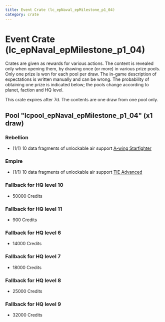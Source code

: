 ```yaml
---
title: Event Crate (lc_epNaval_epMilestone_p1_04)
category: crate
---
```


# Event Crate (lc_epNaval_epMilestone_p1_04)

Crates are given as rewards for various actions. The content is revealed only when opening them, by drawing once (or more) in various prize pools. Only one prize is won for each pool per draw. The in-game description of expectations is written manually and can be wrong. The probability of obtaining one prize is indicated below; the pools change according to planet, faction and HQ level.

This crate expires after 7d. The contents are one draw from one pool only.

## Pool "lcpool_epNaval_epMilestone_p1_04" (x1 draw)

### Rebellion

  * (1/1) 10 data fragments of unlockable air support [A-wing Starfighter](AWing)

### Empire

  * (1/1) 10 data fragments of unlockable air support [TIE Advanced](TieAdvanced)

### Fallback for HQ level 10

  * 50000 Credits

### Fallback for HQ level 11

  * 900 Credits

### Fallback for HQ level 6

  * 14000 Credits

### Fallback for HQ level 7

  * 18000 Credits

### Fallback for HQ level 8

  * 25000 Credits

### Fallback for HQ level 9

  * 32000 Credits